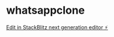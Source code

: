 # whatsappclone

[Edit in StackBlitz next generation editor ⚡️](https://stackblitz.com/~/github.com/achiit/whatsappclone)